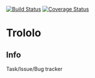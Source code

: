 [![Build Status](https://travis-ci.org/xmig/trololo.svg?branch=production)](https://travis-ci.org/xmig/trololo) [![Coverage Status](https://coveralls.io/repos/github/xmig/trololo/badge.svg?branch=production)](https://coveralls.io/github/xmig/trololo?branch=production)
# Trololo

## Info
Task/Issue/Bug tracker
